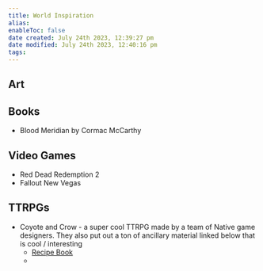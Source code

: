 ```yaml
---
title: World Inspiration
alias: 
enableToc: false
date created: July 24th 2023, 12:39:27 pm
date modified: July 24th 2023, 12:40:16 pm
tags: 
---
```

## Art

## Books
- Blood Meridian by Cormac McCarthy

## Video Games
- Red Dead Redemption 2
- Fallout New Vegas

## TTRPGs
- Coyote and Crow - a super cool TTRPG made by a team of Native game designers. They also put out a ton of ancillary material linked below that is cool / interesting
	- [Recipe Book](https://coyoteandcrow.net/wp-content/uploads/2022/11/Coyote-Crow-Recipe-Cards.pdf)
	- 